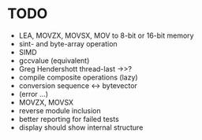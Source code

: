 TODO
====

* LEA, MOVZX, MOVSX, MOV to 8-bit or 16-bit memory
* sint- and byte-array operation
* SIMD
* gccvalue (equivalent)
* Greg Hendershott thread-last ->>?
* compile composite operations (lazy)
* conversion sequence <-> bytevector
* (error ...)
* MOVZX, MOVSX
* reverse module inclusion
* better reporting for failed tests
* display should show internal structure
